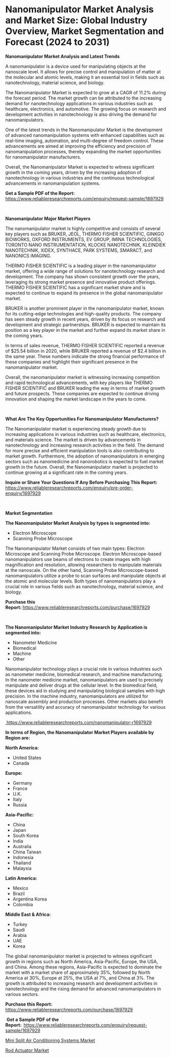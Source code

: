 <p><h1>Nanomanipulator Market Analysis and Market Size: Global Industry Overview, Market Segmentation and Forecast (2024 to 2031)</h1></p><p><strong>Nanomanipulator Market Analysis and Latest Trends</strong></p>
<p><p>A nanomanipulator is a device used for manipulating objects at the nanoscale level. It allows for precise control and manipulation of matter at the molecular and atomic levels, making it an essential tool in fields such as nanotechnology, material science, and biology.</p><p>The Nanomanipulator Market is expected to grow at a CAGR of 11.2% during the forecast period. The market growth can be attributed to the increasing demand for nanotechnology applications in various industries such as healthcare, electronics, and automotive. The growing focus on research and development activities in nanotechnology is also driving the demand for nanomanipulators.</p><p>One of the latest trends in the Nanomanipulator Market is the development of advanced nanomanipulation systems with enhanced capabilities such as real-time imaging, automation, and multi-degree of freedom control. These advancements are aimed at improving the efficiency and precision of nanomanipulation processes, thereby expanding the market opportunities for nanomanipulator manufacturers.</p><p>Overall, the Nanomanipulator Market is expected to witness significant growth in the coming years, driven by the increasing adoption of nanotechnology in various industries and the continuous technological advancements in nanomanipulation systems.</p></p>
<p><strong>Get a Sample PDF of the Report:&nbsp;</strong> <a href="https://www.reliableresearchreports.com/enquiry/request-sample/1697929">https://www.reliableresearchreports.com/enquiry/request-sample/1697929</a></p>
<p>&nbsp;</p>
<p><strong>Nanomanipulator Major Market Players</strong></p>
<p><p>The nanomanipulator market is highly competitive and consists of several key players such as BRUKER, JEOL, THERMO FISHER SCIENTIFIC, GINKGO BIOWORKS, OXFORD INSTRUMENTS, EV GROUP, IMINA TECHNOLOGIES, TORONTO NANO INSTRUMENTATION, KLOCKE NANOTECHNIK, KLEINDIEK NANOTECHNIK, XIDEX, SYNTHACE, PARK SYSTEMS, SMARACT, and NANONICS IMAGING.</p><p>THERMO FISHER SCIENTIFIC is a leading player in the nanomanipulator market, offering a wide range of solutions for nanotechnology research and development. The company has shown consistent growth over the years, leveraging its strong market presence and innovative product offerings. THERMO FISHER SCIENTIFIC has a significant market share and is expected to continue to expand its presence in the global nanomanipulator market.</p><p>BRUKER is another prominent player in the nanomanipulator market, known for its cutting-edge technologies and high-quality products. The company has seen steady growth in recent years, driven by its focus on research and development and strategic partnerships. BRUKER is expected to maintain its position as a key player in the market and further expand its market share in the coming years.</p><p>In terms of sales revenue, THERMO FISHER SCIENTIFIC reported a revenue of $25.54 billion in 2020, while BRUKER reported a revenue of $2.4 billion in the same year. These numbers indicate the strong financial performance of these companies and highlight their significant presence in the nanomanipulator market.</p><p>Overall, the nanomanipulator market is witnessing increasing competition and rapid technological advancements, with key players like THERMO FISHER SCIENTIFIC and BRUKER leading the way in terms of market growth and future prospects. These companies are expected to continue driving innovation and shaping the market landscape in the years to come.</p></p>
<p>&nbsp;</p>
<p><strong>What Are The Key Opportunities For Nanomanipulator Manufacturers?</strong></p>
<p><p>The Nanomanipulator market is experiencing steady growth due to increasing applications in various industries such as healthcare, electronics, and materials science. The market is driven by advancements in nanotechnology and increasing research activities in the field. The demand for more precise and efficient manipulation tools is also contributing to market growth. Furthermore, the adoption of nanomanipulators in emerging sectors such as nanomedicine and nanorobotics is expected to fuel market growth in the future. Overall, the Nanomanipulator market is projected to continue growing at a significant rate in the coming years.</p></p>
<p><strong>Inquire or Share Your Questions If Any Before Purchasing This Report:</strong> <a href="https://www.reliableresearchreports.com/enquiry/pre-order-enquiry/1697929">https://www.reliableresearchreports.com/enquiry/pre-order-enquiry/1697929</a></p>
<p>&nbsp;</p>
<p><strong>Market Segmentation</strong></p>
<p><strong>The Nanomanipulator Market Analysis by types is segmented into:</strong></p>
<p><ul><li>Electron Microscope</li><li>Scanning Probe Microscope</li></ul></p>
<p><p>The Nanomanipulator Market consists of two main types: Electron Microscope and Scanning Probe Microscope. Electron Microscope-based nanomanipulators use beams of electrons to create images with high magnification and resolution, allowing researchers to manipulate materials at the nanoscale. On the other hand, Scanning Probe Microscope-based nanomanipulators utilize a probe to scan surfaces and manipulate objects at the atomic and molecular levels. Both types of nanomanipulators play a crucial role in various fields such as nanotechnology, material science, and biology.</p></p>
<p><strong>Purchase this Report:&nbsp;</strong><a href="https://www.reliableresearchreports.com/purchase/1697929">https://www.reliableresearchreports.com/purchase/1697929</a></p>
<p>&nbsp;</p>
<p><strong>The Nanomanipulator Market Industry Research by Application is segmented into:</strong></p>
<p><ul><li>Nanometer Medicine</li><li>Biomedical</li><li>Machine</li><li>Other</li></ul></p>
<p><p>Nanomanipulator technology plays a crucial role in various industries such as nanometer medicine, biomedical research, and machine manufacturing. In the nanometer medicine market, nanomanipulators are used to precisely manipulate and deliver drugs at the cellular level. In the biomedical field, these devices aid in studying and manipulating biological samples with high precision. In the machine industry, nanomanipulators are utilized for nanoscale assembly and production processes. Other markets also benefit from the versatility and accuracy of nanomanipulator technology for various applications.</p></p>
<p><a href="https://www.reliableresearchreports.com/nanomanipulator-r1697929">&nbsp;https://www.reliableresearchreports.com/nanomanipulator-r1697929</a></p>
<p><strong>In terms of Region, the Nanomanipulator Market Players available by Region are:</strong></p>
<p>
    <p> <strong> North America: </strong>
        <ul>
            <li>United States</li>
            <li>Canada</li>
        </ul>
        </p> 
    <p> <strong> Europe: </strong>
        <ul>
            <li>Germany</li>
            <li>France</li>
            <li>U.K.</li>
            <li>Italy</li>
            <li>Russia</li>
        </ul>
        </p> 
    <p> <strong> Asia-Pacific: </strong>
        <ul>
            <li>China</li>
            <li>Japan</li>
            <li>South Korea</li>
            <li>India</li>
            <li>Australia</li>
            <li>China Taiwan</li>
            <li>Indonesia</li>
            <li>Thailand</li>
            <li>Malaysia</li>
        </ul>
        </p> 
    <p> <strong> Latin America: </strong>
        <ul>
            <li>Mexico</li>
            <li>Brazil</li>
            <li>Argentina Korea</li>
            <li>Colombia</li>
        </ul>
        </p> 
    <p> <strong> Middle East & Africa: </strong>
        <ul>
            <li>Turkey</li>
            <li>Saudi</li>
            <li>Arabia</li>
            <li>UAE</li>
            <li>Korea</li>
        </ul>
    </p>
    </p>
<p><p>The global nanomanipulator market is projected to witness significant growth in regions such as North America, Asia-Pacific, Europe, the USA, and China. Among these regions, Asia-Pacific is expected to dominate the market with a market share of approximately 35%, followed by North America at 30%, Europe at 25%, the USA at 7%, and China at 3%. The growth is attributed to increasing research and development activities in nanotechnology and the rising demand for advanced nanomanipulators in various sectors.</p></p>
<p><strong>Purchase this Report: </strong><a href="https://www.reliableresearchreports.com/purchase/1697929">https://www.reliableresearchreports.com/purchase/1697929</a></p>
<p>&nbsp;<strong>Get a Sample PDF of the Report:&nbsp;&nbsp;</strong><a href="https://www.reliableresearchreports.com/enquiry/request-sample/1697929">https://www.reliableresearchreports.com/enquiry/request-sample/1697929</a></p>
<p><strong></strong></p>
<p><p><a href="https://github.com/jaidynmorantestelletmjzya/Market-Research-Report-List-2/blob/main/mini-split-air-conditioning-systems-market.md">Mini Split Air Conditioning Systems Market</a></p><p><a href="https://github.com/ruddyyedelwadw/Market-Research-Report-List-2/blob/main/rod-actuator-market.md">Rod Actuator Market</a></p></p>